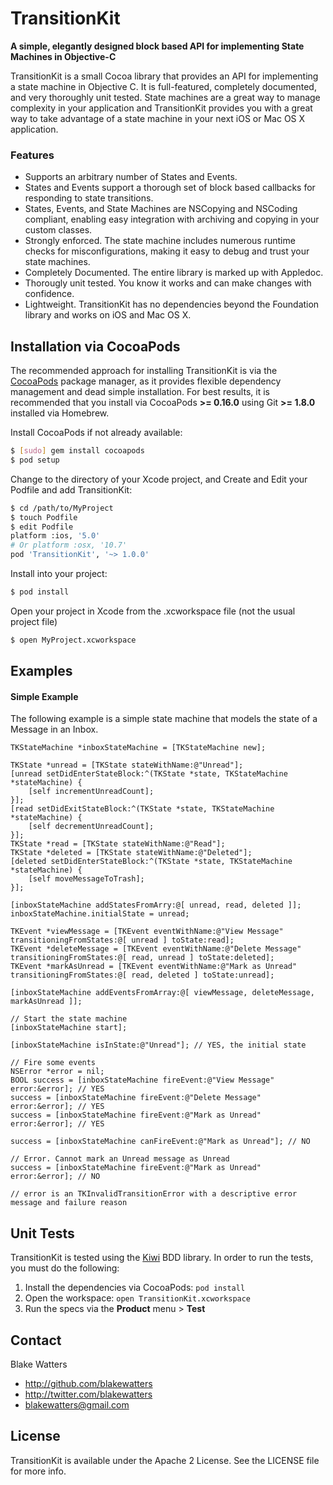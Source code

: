 TransitionKit
=============

**A simple, elegantly designed block based API for implementing State Machines in Objective-C**

TransitionKit is a small Cocoa library that provides an API for implementing a state machine in Objective C. It is full-featured, completely documented, and very thoroughly unit tested. State machines are a great way to manage complexity in your application and TransitionKit provides you with a great way to take advantage of a state machine in your next iOS or Mac OS X application.

### Features

* Supports an arbitrary number of States and Events.
* States and Events support a thorough set of block based callbacks for responding to state transitions.
* States, Events, and State Machines are NSCopying and NSCoding compliant, enabling easy integration with archiving and copying in your custom classes.
* Strongly enforced. The state machine includes numerous runtime checks for misconfigurations, making it easy to debug and trust your state machines.
* Completely Documented. The entire library is marked up with Appledoc.
* Thorougly unit tested. You know it works and can make changes with confidence.
* Lightweight. TransitionKit has no dependencies beyond the Foundation library and works on iOS and Mac OS X.

## Installation via CocoaPods

The recommended approach for installing TransitionKit is via the [CocoaPods](http://cocoapods.org/) package manager, as it provides flexible dependency management and dead simple installation. For best results, it is recommended that you install via CocoaPods **>= 0.16.0** using Git **>= 1.8.0** installed via Homebrew.

Install CocoaPods if not already available:

``` bash
$ [sudo] gem install cocoapods
$ pod setup
```

Change to the directory of your Xcode project, and Create and Edit your Podfile and add TransitionKit:

``` bash
$ cd /path/to/MyProject
$ touch Podfile
$ edit Podfile
platform :ios, '5.0' 
# Or platform :osx, '10.7'
pod 'TransitionKit', '~> 1.0.0'
```

Install into your project:

``` bash
$ pod install
```

Open your project in Xcode from the .xcworkspace file (not the usual project file)

``` bash
$ open MyProject.xcworkspace
```

## Examples

#### Simple Example

The following example is a simple state machine that models the state of a Message in an Inbox.

```objc
TKStateMachine *inboxStateMachine = [TKStateMachine new];

TKState *unread = [TKState stateWithName:@"Unread"];
[unread setDidEnterStateBlock:^(TKState *state, TKStateMachine *stateMachine) {
    [self incrementUnreadCount];
}];
[read setDidExitStateBlock:^(TKState *state, TKStateMachine *stateMachine) {
    [self decrementUnreadCount];
}];
TKState *read = [TKState stateWithName:@"Read"];
TKState *deleted = [TKState stateWithName:@"Deleted"];
[deleted setDidEnterStateBlock:^(TKState *state, TKStateMachine *stateMachine) {
    [self moveMessageToTrash];
}];

[inboxStateMachine addStatesFromArry:@[ unread, read, deleted ]];
inboxStateMachine.initialState = unread;

TKEvent *viewMessage = [TKEvent eventWithName:@"View Message" transitioningFromStates:@[ unread ] toState:read];
TKEvent *deleteMessage = [TKEvent eventWithName:@"Delete Message" transitioningFromStates:@[ read, unread ] toState:deleted];
TKEvent *markAsUnread = [TKEvent eventWithName:@"Mark as Unread" transitioningFromStates:@[ read, deleted ] toState:unread];

[inboxStateMachine addEventsFromArray:@[ viewMessage, deleteMessage, markAsUnread ]];

// Start the state machine
[inboxStateMachine start];

[inboxStateMachine isInState:@"Unread"]; // YES, the initial state

// Fire some events
NSError *error = nil;
BOOL success = [inboxStateMachine fireEvent:@"View Message" error:&error]; // YES
success = [inboxStateMachine fireEvent:@"Delete Message" error:&error]; // YES
success = [inboxStateMachine fireEvent:@"Mark as Unread" error:&error]; // YES

success = [inboxStateMachine canFireEvent:@"Mark as Unread"]; // NO

// Error. Cannot mark an Unread message as Unread
success = [inboxStateMachine fireEvent:@"Mark as Unread" error:&error]; // NO

// error is an TKInvalidTransitionError with a descriptive error message and failure reason
```

## Unit Tests

TransitionKit is tested using the [Kiwi](https://github.com/allending/Kiwi) BDD library. In order to run the tests, you must do the following:

1. Install the dependencies via CocoaPods: `pod install`
1. Open the workspace: `open TransitionKit.xcworkspace`
1. Run the specs via the **Product** menu > **Test**

## Contact

Blake Watters

- http://github.com/blakewatters
- http://twitter.com/blakewatters
- blakewatters@gmail.com

## License

TransitionKit is available under the Apache 2 License. See the LICENSE file for more info.